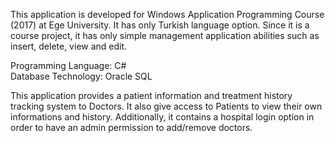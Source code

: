 This application is developed for Windows Application Programming Course (2017) at Ege University. It has only Turkish language option. Since it is a course project, it has only simple management application abilities such as insert, delete, view and edit.

Programming Language: C#  
Database Technology:  Oracle SQL

This application provides a patient information and treatment history tracking system to Doctors. It also give access to Patients to view their own informations and history. Additionally, it contains a hospital login option in order to have an admin permission to add/remove doctors.  
